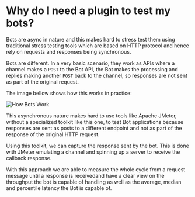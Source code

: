 # Why do I need a plugin to test my bots?
Bots are async in nature and this makes hard to stress test them using traditional stress testing tools which are based on HTTP protocol and hence rely on requests and responses being synchronous. 

Bots are different. In a very basic scenario, they work as APIs where a channel makes a `POST` to the Bot API, the Bot makes the processing and replies making another `POST` back to the channel, so responses are not sent as part of the original request.

The image bellow shows how this works in practice:

![How Bots Work](https://github.com/damadei/BotServiceStressToolkit/blob/master/docs/imgs/06-bots.png)

This asynchronous nature makes hard to use tools like Apache JMeter, without a specialized toolkit like this one, to test Bot applications because responses are sent as posts to a different endpoint and not as part of the response of the original HTTP request.

Using this toolkit, we can capture the response sent by the bot. This is done with JMeter emulating a channel and spinning up a server to receive the callback response. 

With this approach we are able to measure the whole cycle from a request message until a response is receivedand have a clear view on the throughput the bot is capable of handling as well as the average, median and percentile latency the Bot is capable of.